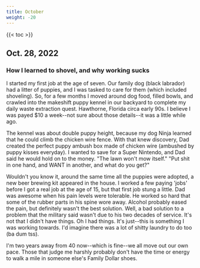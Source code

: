 ```yaml
---
title: October
weight: -20
---
```


<!--more-->

{{< toc >}}

## Oct. 28, 2022
### How I learned to shovel, and why working sucks 
I started my first job at the age of seven. Our family dog (black labrador) had a litter of puppies, and I was tasked to care for them (which included shoveling). So, for a few months I moved around dog food, filled bowls, and crawled into the makeshift puppy kennel in our backyard to complete my daily waste extraction quest. Hawthorne, Florida circa early 90s. I believe I was payed $10 a week--not sure about those details--it was a little while ago.

The kennel was about double puppy height, because my dog Ninja learned that he could climb the chicken wire fence.  With that knew discovery, Dad created the perfect puppy ambush box made of chicken wire (ambushed by puppy kisses everyday). I wanted to save for a Super Nintendo, and Dad said he would hold on to the money. "The lawn won't mow itself." "Put shit in one hand, and WANT in another, and what do you get?"

Wouldn't you know it, around the same time all the puppies were adopted, a new beer brewing kit appeared in the house. I worked a few paying 'jobs' before I got a real job at the age of 15, but that first job stung a little. Dad was awesome when his pain levels were tolerable. He worked so hard that some of the rubber parts in his spine wore away. Alcohol probably eased the pain, but definitely wasn't the best solution. Well, a bad solution to a problem that the military said wasn't due to his two decades of service. It's not that I didn't have things. Oh I had things. It's just--this is something I was working towards. I'd imagine there was a lot of shitty laundry to do too (ba dum tss).

I'm two years away from 40 now--which is fine--we all move out our own pace. Those that judge me harshly probably don't have the time or energy to walk a mile in someone else's Family Dollar shoes.
